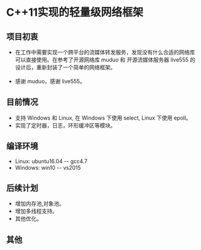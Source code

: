 # C++11实现的轻量级网络框架


项目初衷<br>
-
* 在工作中需要实现一个跨平台的流媒体转发服务，发现没有什么合适的网络库可以直接使用。在参考了开源网络库 muduo 和 开源流媒体服务器 live555 的设计后，重新封装了一个简单的网络框架。<br>
    <br>
* 感谢 muduo，感谢 live555。<br>


目前情况<br>
-
* 支持 Windows 和 Linux, 在 Windows 下使用 select, Linux 下使用 epoll。<br>
* 实现了定时器，日志，环形缓冲区等模块。<br>

编译环境<br>
-
* Linux: ubuntu16.04 -- gcc4.7<br>
* Windows: win10 -- vs2015<br>

后续计划<br>
-
* 增加内存池,对象池。<br>
* 增加多线程支持。<br>
* 其他优化。<br>

其他<br>
-
